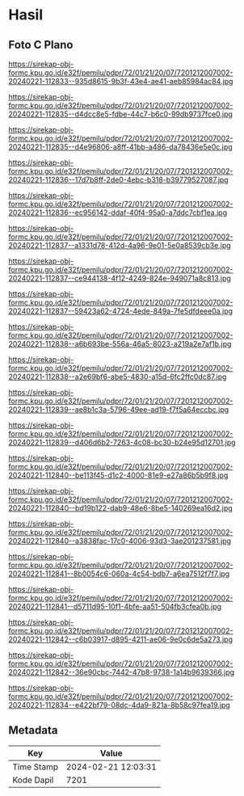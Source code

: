 # Hasil

## Foto C Plano

https://sirekap-obj-formc.kpu.go.id/e32f/pemilu/pdpr/72/01/21/20/07/7201212007002-20240221-112833--935d8615-9b3f-43e4-ae41-aeb85984ac84.jpg

https://sirekap-obj-formc.kpu.go.id/e32f/pemilu/pdpr/72/01/21/20/07/7201212007002-20240221-112835--d4dcc8e5-fdbe-44c7-b6c0-99db9737fce0.jpg

https://sirekap-obj-formc.kpu.go.id/e32f/pemilu/pdpr/72/01/21/20/07/7201212007002-20240221-112835--d4e96806-a8ff-41bb-a486-da78436e5e0c.jpg

https://sirekap-obj-formc.kpu.go.id/e32f/pemilu/pdpr/72/01/21/20/07/7201212007002-20240221-112836--17d7b8ff-2de0-4ebc-b318-b39779527087.jpg

https://sirekap-obj-formc.kpu.go.id/e32f/pemilu/pdpr/72/01/21/20/07/7201212007002-20240221-112836--ec956142-ddaf-40f4-95a0-a7ddc7cbf1ea.jpg

https://sirekap-obj-formc.kpu.go.id/e32f/pemilu/pdpr/72/01/21/20/07/7201212007002-20240221-112837--a1331d78-412d-4a96-9e01-5e0a8539cb3e.jpg

https://sirekap-obj-formc.kpu.go.id/e32f/pemilu/pdpr/72/01/21/20/07/7201212007002-20240221-112837--ce944138-4f12-4249-824e-949071a8c813.jpg

https://sirekap-obj-formc.kpu.go.id/e32f/pemilu/pdpr/72/01/21/20/07/7201212007002-20240221-112837--59423a62-4724-4ede-849a-7fe5dfdeee0a.jpg

https://sirekap-obj-formc.kpu.go.id/e32f/pemilu/pdpr/72/01/21/20/07/7201212007002-20240221-112838--a6b693be-556a-46a5-8023-a219a2e7af1b.jpg

https://sirekap-obj-formc.kpu.go.id/e32f/pemilu/pdpr/72/01/21/20/07/7201212007002-20240221-112838--a2e69bf6-abe5-4830-a15d-6fc2ffc0dc87.jpg

https://sirekap-obj-formc.kpu.go.id/e32f/pemilu/pdpr/72/01/21/20/07/7201212007002-20240221-112839--ae8b1c3a-5796-49ee-ad19-f7f5a64eccbc.jpg

https://sirekap-obj-formc.kpu.go.id/e32f/pemilu/pdpr/72/01/21/20/07/7201212007002-20240221-112839--d406d6b2-7263-4c08-bc30-b24e95d12701.jpg

https://sirekap-obj-formc.kpu.go.id/e32f/pemilu/pdpr/72/01/21/20/07/7201212007002-20240221-112840--be113f45-d1c2-4000-81e9-e27a86b5b9f8.jpg

https://sirekap-obj-formc.kpu.go.id/e32f/pemilu/pdpr/72/01/21/20/07/7201212007002-20240221-112840--bd19b122-dab9-48e6-8be5-140269ea16d2.jpg

https://sirekap-obj-formc.kpu.go.id/e32f/pemilu/pdpr/72/01/21/20/07/7201212007002-20240221-112840--a3838fac-17c0-4006-93d3-3ae201237581.jpg

https://sirekap-obj-formc.kpu.go.id/e32f/pemilu/pdpr/72/01/21/20/07/7201212007002-20240221-112841--8b0054c6-060a-4c54-bdb7-a6ea7512f7f7.jpg

https://sirekap-obj-formc.kpu.go.id/e32f/pemilu/pdpr/72/01/21/20/07/7201212007002-20240221-112841--d5711d95-10f1-4bfe-aa51-504fb3cfea0b.jpg

https://sirekap-obj-formc.kpu.go.id/e32f/pemilu/pdpr/72/01/21/20/07/7201212007002-20240221-112842--c6b03917-d895-4211-ae06-9e0c6de5a273.jpg

https://sirekap-obj-formc.kpu.go.id/e32f/pemilu/pdpr/72/01/21/20/07/7201212007002-20240221-112842--36e90cbc-7442-47b8-9738-1a14b9639366.jpg

https://sirekap-obj-formc.kpu.go.id/e32f/pemilu/pdpr/72/01/21/20/07/7201212007002-20240221-112834--e422bf79-08dc-4da9-821a-8b58c97fea19.jpg


## Metadata

| Key        | Value               |
| ---------- | ------------------- |
| Time Stamp | 2024-02-21 12:03:31 |
| Kode Dapil | 7201                |



